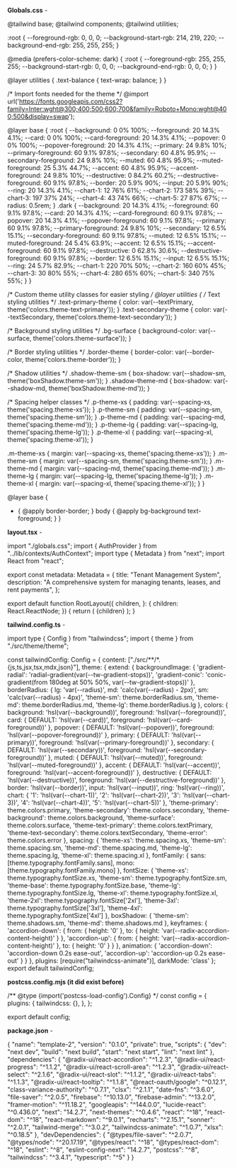 **Globals.css** - 

@tailwind base;
@tailwind components;
@tailwind utilities;

:root {
  --foreground-rgb: 0, 0, 0;
  --background-start-rgb: 214, 219, 220;
  --background-end-rgb: 255, 255, 255;
}

@media (prefers-color-scheme: dark) {
  :root {
    --foreground-rgb: 255, 255, 255;
    --background-start-rgb: 0, 0, 0;
    --background-end-rgb: 0, 0, 0;
  }
}

@layer utilities {
  .text-balance {
    text-wrap: balance;
  }
}

/* Import fonts needed for the theme */
@import url('https://fonts.googleapis.com/css2?family=Inter:wght@300;400;500;600;700&family=Roboto+Mono:wght@400;500&display=swap');

@layer base {
  :root {
    --background: 0 0% 100%;
    --foreground: 20 14.3% 4.1%;
    --card: 0 0% 100%;
    --card-foreground: 20 14.3% 4.1%;
    --popover: 0 0% 100%;
    --popover-foreground: 20 14.3% 4.1%;
    --primary: 24 9.8% 10%;
    --primary-foreground: 60 9.1% 97.8%;
    --secondary: 60 4.8% 95.9%;
    --secondary-foreground: 24 9.8% 10%;
    --muted: 60 4.8% 95.9%;
    --muted-foreground: 25 5.3% 44.7%;
    --accent: 60 4.8% 95.9%;
    --accent-foreground: 24 9.8% 10%;
    --destructive: 0 84.2% 60.2%;
    --destructive-foreground: 60 9.1% 97.8%;
    --border: 20 5.9% 90%;
    --input: 20 5.9% 90%;
    --ring: 20 14.3% 4.1%;
    --chart-1: 12 76% 61%;
    --chart-2: 173 58% 39%;
    --chart-3: 197 37% 24%;
    --chart-4: 43 74% 66%;
    --chart-5: 27 87% 67%;
    --radius: 0.5rem;
  }
  .dark {
    --background: 20 14.3% 4.1%;
    --foreground: 60 9.1% 97.8%;
    --card: 20 14.3% 4.1%;
    --card-foreground: 60 9.1% 97.8%;
    --popover: 20 14.3% 4.1%;
    --popover-foreground: 60 9.1% 97.8%;
    --primary: 60 9.1% 97.8%;
    --primary-foreground: 24 9.8% 10%;
    --secondary: 12 6.5% 15.1%;
    --secondary-foreground: 60 9.1% 97.8%;
    --muted: 12 6.5% 15.1%;
    --muted-foreground: 24 5.4% 63.9%;
    --accent: 12 6.5% 15.1%;
    --accent-foreground: 60 9.1% 97.8%;
    --destructive: 0 62.8% 30.6%;
    --destructive-foreground: 60 9.1% 97.8%;
    --border: 12 6.5% 15.1%;
    --input: 12 6.5% 15.1%;
    --ring: 24 5.7% 82.9%;
    --chart-1: 220 70% 50%;
    --chart-2: 160 60% 45%;
    --chart-3: 30 80% 55%;
    --chart-4: 280 65% 60%;
    --chart-5: 340 75% 55%;
  }
}

/* Custom theme utility classes for easier styling */
@layer utilities {
  /* Text styling utilities */
  .text-primary-theme {
    color: var(--textPrimary, theme('colors.theme-text-primary'));
  }
  .text-secondary-theme {
    color: var(--textSecondary, theme('colors.theme-text-secondary'));
  }
  
  /* Background styling utilities */
  .bg-surface {
    background-color: var(--surface, theme('colors.theme-surface'));
  }
  
  /* Border styling utilities */
  .border-theme {
    border-color: var(--border-color, theme('colors.theme-border'));
  }
  
  /* Shadow utilities */
  .shadow-theme-sm {
    box-shadow: var(--shadow-sm, theme('boxShadow.theme-sm'));
  }
  .shadow-theme-md {
    box-shadow: var(--shadow-md, theme('boxShadow.theme-md'));
  }
  
  /* Spacing helper classes */
  .p-theme-xs { padding: var(--spacing-xs, theme('spacing.theme-xs')); }
  .p-theme-sm { padding: var(--spacing-sm, theme('spacing.theme-sm')); }
  .p-theme-md { padding: var(--spacing-md, theme('spacing.theme-md')); }
  .p-theme-lg { padding: var(--spacing-lg, theme('spacing.theme-lg')); }
  .p-theme-xl { padding: var(--spacing-xl, theme('spacing.theme-xl')); }
  
  .m-theme-xs { margin: var(--spacing-xs, theme('spacing.theme-xs')); }
  .m-theme-sm { margin: var(--spacing-sm, theme('spacing.theme-sm')); }
  .m-theme-md { margin: var(--spacing-md, theme('spacing.theme-md')); }
  .m-theme-lg { margin: var(--spacing-lg, theme('spacing.theme-lg')); }
  .m-theme-xl { margin: var(--spacing-xl, theme('spacing.theme-xl')); }
}

@layer base {
  * {
    @apply border-border;
  }
  body {
    @apply bg-background text-foreground;
  }
}

**layout.tsx** - 

import "./globals.css";
import { AuthProvider } from "../lib/contexts/AuthContext";
import type { Metadata } from "next";
import React from "react";

export const metadata: Metadata = {
  title: "Tenant Management System",
  description: "A comprehensive system for managing tenants, leases, and rent payments",
};

export default function RootLayout({
  children,
}: {
  children: React.ReactNode;
}) {
  return (
    <html lang="en">
      <body className="min-h-screen bg-gray-50">
        <AuthProvider>{children}</AuthProvider>
      </body>
    </html>
  );
}


**tailwind.config.ts** - 


import type { Config } from "tailwindcss";
import { theme } from "./src/theme/theme";

const tailwindConfig: Config = {
    content: ["./src/**/*.{js,ts,jsx,tsx,mdx,json}"],
  theme: {
  	extend: {
  		backgroundImage: {
  			'gradient-radial': 'radial-gradient(var(--tw-gradient-stops))',
  			'gradient-conic': 'conic-gradient(from 180deg at 50% 50%, var(--tw-gradient-stops))'
  		},
  		borderRadius: {
  			lg: 'var(--radius)',
  			md: 'calc(var(--radius) - 2px)',
  			sm: 'calc(var(--radius) - 4px)',
  			'theme-sm': theme.borderRadius.sm,
  			'theme-md': theme.borderRadius.md,
  			'theme-lg': theme.borderRadius.lg
  		},
  		colors: {
  			background: 'hsl(var(--background))',
  			foreground: 'hsl(var(--foreground))',
  			card: {
  				DEFAULT: 'hsl(var(--card))',
  				foreground: 'hsl(var(--card-foreground))'
  			},
  			popover: {
  				DEFAULT: 'hsl(var(--popover))',
  				foreground: 'hsl(var(--popover-foreground))'
  			},
  			primary: {
  				DEFAULT: 'hsl(var(--primary))',
  				foreground: 'hsl(var(--primary-foreground))'
  			},
  			secondary: {
  				DEFAULT: 'hsl(var(--secondary))',
  				foreground: 'hsl(var(--secondary-foreground))'
  			},
  			muted: {
  				DEFAULT: 'hsl(var(--muted))',
  				foreground: 'hsl(var(--muted-foreground))'
  			},
  			accent: {
  				DEFAULT: 'hsl(var(--accent))',
  				foreground: 'hsl(var(--accent-foreground))'
  			},
  			destructive: {
  				DEFAULT: 'hsl(var(--destructive))',
  				foreground: 'hsl(var(--destructive-foreground))'
  			},
  			border: 'hsl(var(--border))',
  			input: 'hsl(var(--input))',
  			ring: 'hsl(var(--ring))',
  			chart: {
  				'1': 'hsl(var(--chart-1))',
  				'2': 'hsl(var(--chart-2))',
  				'3': 'hsl(var(--chart-3))',
  				'4': 'hsl(var(--chart-4))',
  				'5': 'hsl(var(--chart-5))'
  			},
  			'theme-primary': theme.colors.primary,
  			'theme-secondary': theme.colors.secondary,
  			'theme-background': theme.colors.background,
  			'theme-surface': theme.colors.surface,
  			'theme-text-primary': theme.colors.textPrimary,
  			'theme-text-secondary': theme.colors.textSecondary,
  			'theme-error': theme.colors.error
  		},
  		spacing: {
  			'theme-xs': theme.spacing.xs,
  			'theme-sm': theme.spacing.sm,
  			'theme-md': theme.spacing.md,
  			'theme-lg': theme.spacing.lg,
  			'theme-xl': theme.spacing.xl
  		},
  		fontFamily: {
  			sans: [theme.typography.fontFamily.sans],
  			mono: [theme.typography.fontFamily.mono]
  		},
  		fontSize: {
  			'theme-xs': theme.typography.fontSize.xs,
  			'theme-sm': theme.typography.fontSize.sm,
  			'theme-base': theme.typography.fontSize.base,
  			'theme-lg': theme.typography.fontSize.lg,
  			'theme-xl': theme.typography.fontSize.xl,
  			'theme-2xl': theme.typography.fontSize['2xl'],
  			'theme-3xl': theme.typography.fontSize['3xl'],
  			'theme-4xl': theme.typography.fontSize['4xl']
  		},
  		boxShadow: {
  			'theme-sm': theme.shadows.sm,
  			'theme-md': theme.shadows.md
  		},
  		keyframes: {
  			'accordion-down': {
  				from: { height: '0' },
  				to: { height: 'var(--radix-accordion-content-height)' }
  			},
  			'accordion-up': {
  				from: { height: 'var(--radix-accordion-content-height)' },
  				to: { height: '0' }
  			}
  		},
  		animation: {
  			'accordion-down': 'accordion-down 0.2s ease-out',
  			'accordion-up': 'accordion-up 0.2s ease-out'
  		}
  	}
  },
  plugins: [require("tailwindcss-animate")],
  darkMode: 'class'
};
export default tailwindConfig;



**postcss.config.mjs (it did exist before)**

/** @type {import('postcss-load-config').Config} */
const config = {
  plugins: {
    tailwindcss: {},
  },
};

export default config;

**package.json** -

{
  "name": "template-2",
  "version": "0.1.0",
  "private": true,
  "scripts": {
    "dev": "next dev",
    "build": "next build",
    "start": "next start",
    "lint": "next lint"
  },
  "dependencies": {
    "@radix-ui/react-accordion": "^1.2.3",
    "@radix-ui/react-progress": "^1.1.2",
    "@radix-ui/react-scroll-area": "^1.2.3",
    "@radix-ui/react-select": "^2.1.6",
    "@radix-ui/react-slot": "^1.1.2",
    "@radix-ui/react-tabs": "^1.1.3",
    "@radix-ui/react-tooltip": "^1.1.8",
    "@react-oauth/google": "^0.12.1",
    "class-variance-authority": "^0.7.1",
    "clsx": "^2.1.1",
    "date-fns": "^3.6.0",
    "file-saver": "^2.0.5",
    "firebase": "^10.13.0",
    "firebase-admin": "^13.2.0",
    "framer-motion": "^11.18.2",
    "googleapis": "^144.0.0",
    "lucide-react": "^0.436.0",
    "next": "14.2.7",
    "next-themes": "^0.4.6",
    "react": "^18",
    "react-dom": "^18",
    "react-markdown": "^9.0.1",
    "recharts": "^2.15.1",
    "sonner": "^2.0.1",
    "tailwind-merge": "^3.0.2",
    "tailwindcss-animate": "^1.0.7",
    "xlsx": "^0.18.5"
  },
  "devDependencies": {
    "@types/file-saver": "^2.0.7",
    "@types/node": "^20.17.19",
    "@types/react": "^18",
    "@types/react-dom": "^18",
    "eslint": "^8",
    "eslint-config-next": "14.2.7",
    "postcss": "^8",
    "tailwindcss": "^3.4.1",
    "typescript": "^5"
  }
}